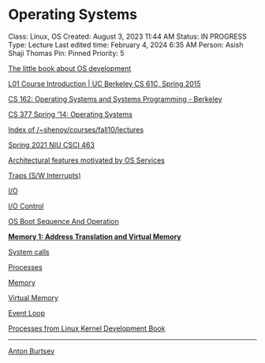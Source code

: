 # Operating Systems

Class: Linux, OS
Created: August 3, 2023 11:44 AM
Status: IN PROGRESS
Type: Lecture
Last edited time: February 4, 2024 6:35 AM
Person: Asish Shaji Thomas
Pin: Pinned
Priority: 5

[The little book about OS development](https://littleosbook.github.io/)

[L01 Course Introduction | UC Berkeley CS 61C, Spring 2015](https://www.youtube.com/watch?v=9y_sUqHeyy8&list=PLdlPA9pGVVtYlPygTKnGG8UH_25tsvobz&ab_channel=SatyakiranDuggina)

[CS 162: Operating Systems and Systems Programming - Berkeley](https://youtube.com/playlist?list=PLF2K2xZjNEf97A_uBCwEl61sdxWVP7VWC)

[CS 377 Spring '14: Operating Systems](https://youtube.com/playlist?list=PLacuG5pysFbDQU8kKxbUh4K5c1iL5_k7k)

[Index of /~shenoy/courses/fall10/lectures](https://lass.cs.umass.edu/~shenoy/courses/fall10/lectures)

[](https://jinlow.medium.com/processor-scheduling-in-operating-systems-635824869d71)

[Spring 2021 NIU CSCI 463](https://www.youtube.com/playlist?list=PL3by7evD3F50NMukhaMqNdOt4pUHXT2Vo)

[Architectural features motivated by OS Services](Operating%20Systems%2084e95b8d3602441caa0c1982b333cb1b/Architectural%20features%20motivated%20by%20OS%20Services%2018f7f937ab7745528a4c17f0e224ad20.md)

[Traps (S/W Interrupts)](Operating%20Systems%2084e95b8d3602441caa0c1982b333cb1b/Traps%20(S%20W%20Interrupts)%209a1290d84eb04a209782ab3920b7128d.md)

[I/O ](Operating%20Systems%2084e95b8d3602441caa0c1982b333cb1b/I%20O%204167632bd8084f38b36d6ead82b52c2d.md)

[I/O Control ](Operating%20Systems%2084e95b8d3602441caa0c1982b333cb1b/I%20O%20Control%2085ea536e94d44e03b7c989b49d02494d.md)

[OS Boot Sequence And Operation](Operating%20Systems%2084e95b8d3602441caa0c1982b333cb1b/OS%20Boot%20Sequence%20And%20Operation%20876a0f267d294ac285c1570320a3b8cd.md)

[**Memory 1: Address Translation and Virtual Memory**](Operating%20Systems%2084e95b8d3602441caa0c1982b333cb1b/Memory%201%20Address%20Translation%20and%20Virtual%20Memory%200d68a9a26e774dc795a7075313755367.md)

[System calls](Operating%20Systems%2084e95b8d3602441caa0c1982b333cb1b/System%20calls%2066650d679dd7420994118968a7357bbb.md)

[Processes](Operating%20Systems%2084e95b8d3602441caa0c1982b333cb1b/Processes%20f35061392c584ab7b11f4b1fd552f7b1.md)

[Memory](Operating%20Systems%2084e95b8d3602441caa0c1982b333cb1b/Memory%209e6479a271cc4a1eb3b9fb51f29f3a5e.md)

[Virtual Memory](Operating%20Systems%2084e95b8d3602441caa0c1982b333cb1b/Virtual%20Memory%2012f8a7cb3166464d898144e6df1efd07.md)

[Event Loop](Operating%20Systems%2084e95b8d3602441caa0c1982b333cb1b/Event%20Loop%20a4c2f97f72cb40c8b99837e362a57b15.md)

[Processes from Linux Kernel Development Book](Operating%20Systems%2084e95b8d3602441caa0c1982b333cb1b/Processes%20from%20Linux%20Kernel%20Development%20Book%201dde5494d5564303b8f7d2a807194f5a.md)

---

[Anton Burtsev](Operating%20Systems%2084e95b8d3602441caa0c1982b333cb1b/Anton%20Burtsev%20e1a3aab608d64d7eb23c8722addae11e.md)